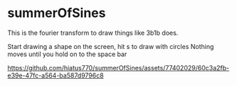 # summerOfSines
This is the fourier transform to draw things like 3b1b does. 

Start drawing a shape on the screen, hit s to draw with circles
Nothing moves until you hold on to the space bar 

https://github.com/hiatus770/summerOfSines/assets/77402029/60c3a2fb-e39e-47fc-a564-ba587d9796c8

